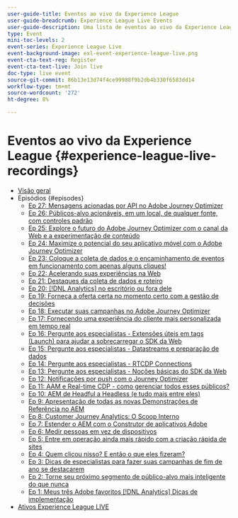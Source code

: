 ```yaml
---
user-guide-title: Eventos ao vivo da Experience League
user-guide-breadcrumb: Experience League Live Events
user-guide-description: Uma lista de eventos ao vivo da Experience League
type: Event
mini-toc-levels: 2
event-series: Experience League Live
event-background-image: exl-event-experience-league-live.png
event-cta-text-reg: Register
event-cta-text-live: Join live
doc-type: live event
source-git-commit: 86b13e13d74f4ce99988f9b2db4b330f6583dd14
workflow-type: tm+mt
source-wordcount: '272'
ht-degree: 8%

---
```



# Eventos ao vivo da Experience League {#experience-league-live-recordings}

+ [Visão geral](overview.md)
+ Episódios {#episodes}
   + [Ep 27: Mensagens acionadas por API no Adobe Journey Optimizer](episodes/exl-live-episode-8-23-23.md)
   + [Ep 26: Públicos-alvo acionáveis, em um local&#x200B;, de qualquer fonte, com controles padrão](episodes/exl-live-episode-7-20-23.md)
   + [Ep 25: Explore o futuro do Adobe Journey Optimizer com o canal da Web e a experimentação de conteúdo](episodes/exl-live-episode-6-14-23.md)
   + [Ep 24: Maximize o potencial do seu aplicativo móvel com o Adobe Journey Optimizer](episodes/exl-live-episode-5-24-23.md)
   + [Ep 23: Coloque a coleta de dados e o encaminhamento de eventos em funcionamento com apenas alguns cliques!](episodes/exl-live-episode-4-25-23.md)
   + [Ep 22: Acelerando suas experiências na Web](episodes/exl-live-episode-2-16-23.md)
   + [Ep 21: Destaques da coleta de dados e roteiro](episodes/exl-live-episode-1-26-23.md)
   + [Ep 20: [!DNL Analytics] no escritório ou fora dele](episodes/exl-live-episode-11-18-22.md)
   + [Ep 19: Forneça a oferta certa no momento certo com a gestão de decisões](episodes/exl-live-episode-10-25-22.md)
   + [Ep 18: Executar suas campanhas no Adobe Journey Optimizer](episodes/exl-live-episode-09-22-22.md)
   + [Ep 17: Fornecendo uma experiência do cliente mais personalizada em tempo real](episodes/exl-live-episode-09-20-22.md)
   + [Ep 16: Pergunte aos especialistas - Extensões úteis em tags (Launch) para ajudar a sobrecarregar o SDK da Web](episodes/exl-live-episode-08-23-22.md)
   + [Ep 15: Pergunte aos especialistas - Datastreams e preparação de dados](episodes/exl-live-episode-07-21-22.md)
   + [Ep 14: Pergunte aos especialistas - RTCDP Connections](episodes/exl-live-episode-06-23-22.md)
   + [Ep 13: Pergunte aos especialistas - Noções básicas do SDK da Web](episodes/exl-live-episode-05-26-22.md)
   + [Ep 12: Notificações por push com o Journey Optimizer](episodes/exl-live-episode-05-12-22.md)
   + [Ep 11: AAM e Real-time CDP - como gerenciar todos esses públicos?](episodes/exl-live-episode-04-28-22.md)
   + [Ep 10: AEM de Headful a Headless (e tudo mais entre eles)](episodes/exl-live-episode-04-21-22.md)
   + [Ep 9: Apresentação de todas as novas Demonstrações de Referência no AEM](episodes/exl-live-episode-02-03-22.md)
   + [Ep 8: Customer Journey Analytics: O Scoop Interno](episodes/exl-live-episode-08.md)
   + [Ep 7: Estender o AEM com o Construtor de aplicativos Adobe](episodes/exl-live-episode-07.md)
   + [Ep 6: Medir pessoas em vez de dispositivos](episodes/exl-live-episode-06.md)
   + [Ep 5: Entre em operação ainda mais rápido com a criação rápida de sites](episodes/exl-live-episode-05.md)
   + [Ep 4: Quem clicou nisso? E então o que eles fizeram?](episodes/exl-live-episode-04.md)
   + [Ep 3: Dicas de especialistas para fazer suas campanhas de fim de ano se destacarem](episodes/exl-live-episode-03.md)
   + [Ep 2: Torne seu próximo segmento de público-alvo mais inteligente do que nunca](episodes/exl-live-episode-02.md)
   + [Ep 1: Meus três Adobe favoritos [!DNL Analytics] Dicas de implementação](episodes/exl-live-episode-01.md)
+ [Ativos Experience League LIVE](exl-live-assets.md)
